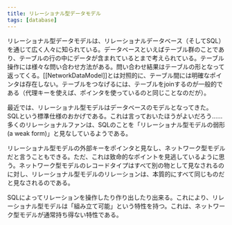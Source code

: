 ```yaml
---
title: リレーショナル型データモデル
tags: [database]
---
```


リレーショナル型データモデルは、リレーショナルデータベース（そしてSQL）を通じて広く人々に知られている。データベースといえばテーブル群のことであり、テーブルの行の中にデータが含まれているとまで考えられている。テーブル操作には様々な問い合わせ方法がある。問い合わせ結果はテーブルの形となって返ってくる。[[NetworkDataModel]]とは対照的に、テーブル間には明確なポインタは存在しない。テーブルをつなげるには、テーブルをjoinするのが一般的である（代理キーを使えば、ポインタを使っているのと同じことなのだが）。

最近では、リレーショナル型モデルはデータベースのモデルとなってきた。 SQLという標準仕様のおかげである。これは言っておいたほうがよいだろう……多くのリレーショナルファンは、SQLのことを「リレーショナル型モデルの弱形(a weak form)」と見なしているようである。

リレーショナル型モデルの外部キーをポインタと見なし、ネットワーク型モデルだと言うこともできる。ただ、これは致命的なポイントを見逃しているように思う。ネットワーク型モデルのレコードタイプはすべて別の物として見なされるのに対し、リレーショナル型モデルのリレーションは、本質的にすべて同じものだと見なされるのである。

SQLによってリレーションを操作したり作り出したり出来る。これにより、リレーショナル型モデルは「組み立て可能」という特性を持つ。これは、ネットワーク型モデルが通常持ち得ない特性である。
